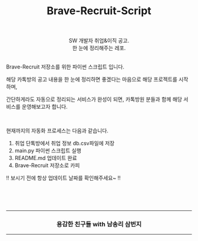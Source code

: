 <div align=center>
  <h1> Brave-Recruit-Script </h1>
  <br /><br />
  SW 개발자 취업&이직 공고.
  <br />
	한 눈에 정리해주는 레포.
</div>


<br />

Brave-Recruit 저장소를 위한 파이썬 스크립트 입니다.

해당 카톡방의 공고 내용을 한 눈에 정리하면 좋겠다는 마음으로 해당 프로젝트를 시작하며,

간단하게라도 자동으로 정리되는 서비스가 완성이 되면, 카톡방원 분들과 함께 해당 서비스를 운영해보고자 합니다.

<br />



현재까지의 자동화 프로세스는 다음과 같습니다.

1. 취업 단톡방에서 취업 정보 db.csv파일에 저장
2. main.py 파이썬 스크립트 실행
3. README.md 업데이트 완료
4. Brave-Recruit 저장소로 카피



‼️ 보시기 전에 항상 업데이트 날짜를 확인해주세요~ ‼️



















<br /><br /><br />

<div align=center>
<hr />
  <h3> 용감한 친구들 with 남송리 삼번지 </h3>
<hr />
</div>







